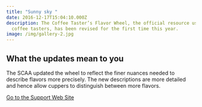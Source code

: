 ```yaml
---
title: "Sunny sky "
date: 2016-12-17T15:04:10.000Z
description: The Coffee Taster’s Flavor Wheel, the official resource used by
  coffee tasters, has been revised for the first time this year.
image: /img/gallery-2.jpg
---
```


## What the updates mean to you

The SCAA updated the wheel to reflect the finer nuances needed to describe flavors more precisely. The new descriptions are more detailed and hence allow cuppers to distinguish between more flavors.

[Go to the Support Web Site](https://support.west-wind.com)
